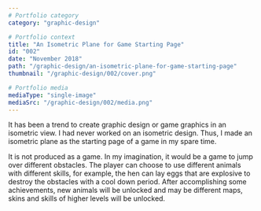 ```yaml
---
# Portfolio category
category: "graphic-design"

# Portfolio context
title: "An Isometric Plane for Game Starting Page"
id: "002"
date: "November 2018"
path: "/graphic-design/an-isometric-plane-for-game-starting-page"
thumbnail: "/graphic-design/002/cover.png"

# Portfolio media
mediaType: "single-image"
mediaSrc: "/graphic-design/002/media.png"
---
```


It has been a trend to create graphic design or game graphics in an isometric view. I had never worked on an isometric design. Thus, I made an isometric plane as the starting page of a game in my spare time.

It is not produced as a game. In my imagination, it would be a game to jump over different obstacles. The player can choose to use different animals with different skills, for example, the hen can lay eggs that are explosive to destroy the obstacles with a cool down period. After accomplishing some achievements, new animals will be unlocked and may be different maps, skins and skills of higher levels will be unlocked.
